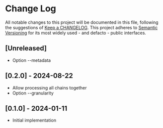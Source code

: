 # Change Log
All notable changes to this project will be documented in this file, following the suggestions of [Keep a CHANGELOG](http://keepachangelog.com/). This project adheres to [Semantic Versioning](http://semver.org/) for its most widely used - and defacto - public interfaces.

## [Unreleased]

- Option --metadata

## [0.2.0] - 2024-08-22

- Allow processing all chains together
- Option --granularity

## [0.1.0] - 2024-01-11

- Initial implementation
